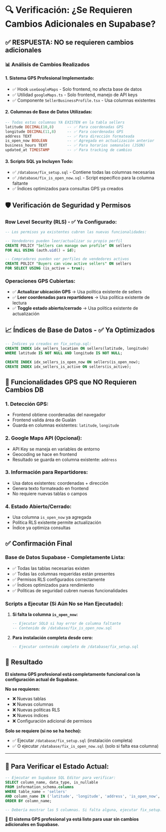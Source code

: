 # 🔍 Verificación: ¿Se Requieren Cambios Adicionales en Supabase?

## ✅ RESPUESTA: **NO se requieren cambios adicionales**

### 📊 Análisis de Cambios Realizados

#### **1. Sistema GPS Profesional Implementado:**
- ✅ Hook `useGoogleMaps` - Solo frontend, no afecta base de datos
- ✅ Utilidad `googleMaps.ts` - Solo frontend, manejo de API keys
- ✅ Componente `SellerBusinessProfile.tsx` - Usa columnas existentes

#### **2. Columnas de Base de Datos Utilizadas:**
```sql
-- Todas estas columnas YA EXISTEN en la tabla sellers
latitude DECIMAL(10,8)      -- ✅ Para coordenadas GPS
longitude DECIMAL(11,8)     -- ✅ Para coordenadas GPS
address TEXT                -- ✅ Para dirección formateada  
is_open_now BOOLEAN         -- ✅ Agregada en actualización anterior
business_hours TEXT         -- ✅ Para horarios semanales (JSON)
updated_at TIMESTAMP        -- ✅ Para tracking de cambios
```

#### **3. Scripts SQL ya Incluyen Todo:**
- ✅ `/database/fix_setup.sql` - Contiene todas las columnas necesarias
- ✅ `/database/fix_is_open_now.sql` - Script específico para la columna faltante
- ✅ Índices optimizados para consultas GPS ya creados

## 🛡️ Verificación de Seguridad y Permisos

### **Row Level Security (RLS) - ✅ Ya Configurado:**
```sql
-- Los permisos ya existentes cubren las nuevas funcionalidades:

-- Vendedores pueden leer/actualizar su propio perfil
CREATE POLICY "Sellers can manage own profile" ON sellers
FOR ALL USING (auth.uid() = id);

-- Compradores pueden ver perfiles de vendedores activos  
CREATE POLICY "Buyers can view active sellers" ON sellers
FOR SELECT USING (is_active = true);
```

### **Operaciones GPS Cubiertas:**
- ✅ **Actualizar ubicación GPS** → Usa política existente de sellers
- ✅ **Leer coordenadas para repartidores** → Usa política existente de lectura
- ✅ **Toggle estado abierto/cerrado** → Usa política existente de actualización

## 📈 Índices de Base de Datos - ✅ Ya Optimizados

```sql
-- Índices ya creados en fix_setup.sql:
CREATE INDEX idx_sellers_location ON sellers(latitude, longitude) 
WHERE latitude IS NOT NULL AND longitude IS NOT NULL;

CREATE INDEX idx_sellers_is_open_now ON sellers(is_open_now);
CREATE INDEX idx_sellers_is_active ON sellers(is_active);
```

## 🎯 Funcionalidades GPS que NO Requieren Cambios DB

### **1. Detección GPS:**
- Frontend obtiene coordenadas del navegador
- Frontend valida área de Gualán
- Guarda en columnas existentes: `latitude`, `longitude`

### **2. Google Maps API (Opcional):**
- API Key se maneja en variables de entorno
- Geocoding se hace en frontend
- Resultado se guarda en columna existente: `address`

### **3. Información para Repartidores:**
- Usa datos existentes: coordenadas + dirección
- Genera texto formateado en frontend
- No requiere nuevas tablas o campos

### **4. Estado Abierto/Cerrado:**
- Usa columna `is_open_now` ya agregada
- Política RLS existente permite actualización
- Índice ya optimiza consultas

## ✅ Confirmación Final

### **Base de Datos Supabase - Completamente Lista:**
- ✅ Todas las tablas necesarias existen
- ✅ Todas las columnas requeridas están presentes  
- ✅ Permisos RLS configurados correctamente
- ✅ Índices optimizados para rendimiento
- ✅ Políticas de seguridad cubren nuevas funcionalidades

### **Scripts a Ejecutar (Si Aún No se Han Ejecutado):**
1. **Si falta la columna `is_open_now`:**
   ```sql
   -- Ejecutar SOLO si hay error de columna faltante
   -- Contenido de /database/fix_is_open_now.sql
   ```

2. **Para instalación completa desde cero:**
   ```sql
   -- Ejecutar contenido completo de /database/fix_setup.sql
   ```

## 🎉 Resultado

**El sistema GPS profesional está completamente funcional con la configuración actual de Supabase.**

**No se requieren:**
- ❌ Nuevas tablas
- ❌ Nuevas columnas  
- ❌ Nuevas políticas RLS
- ❌ Nuevos índices
- ❌ Configuración adicional de permisos

**Solo se requiere (si no se ha hecho):**
- ✅ Ejecutar `/database/fix_setup.sql` (instalación completa)
- ✅ O ejecutar `/database/fix_is_open_now.sql` (solo si falta esa columna)

---

## 🔧 Para Verificar el Estado Actual:

```sql
-- Ejecutar en Supabase SQL Editor para verificar:
SELECT column_name, data_type, is_nullable 
FROM information_schema.columns 
WHERE table_name = 'sellers' 
AND column_name IN ('latitude', 'longitude', 'address', 'is_open_now', 'business_hours')
ORDER BY column_name;

-- Debería mostrar las 5 columnas. Si falta alguna, ejecutar fix_setup.sql
```

**🚀 El sistema GPS profesional ya está listo para usar sin cambios adicionales en Supabase.**